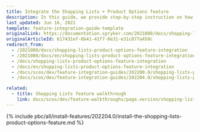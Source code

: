 ```yaml
---
title: Integrate the Shopping Lists + Product Options feature
description: In this guide, we provide step-by-step instruction on how to install Shopping Lists + Product Options Feature  into Spryker-based project.
last_updated: Jun 16, 2021
template: feature-integration-guide-template
originalLink: https://documentation.spryker.com/2021080/docs/shopping-lists-product-options-feature-integration
originalArticleId: 617431ef-6b41-41f7-8e31-e31c077a450c
redirect_from:
  - /2021080/docs/shopping-lists-product-options-feature-integration
  - /2021080/docs/en/shopping-lists-product-options-feature-integration
  - /docs/shopping-lists-product-options-feature-integration
  - /docs/en/shopping-lists-product-options-feature-integration
  - /docs/scos/dev/feature-integration-guides/202200.0/shopping-lists-product-options-feature-integration.html
  - /docs/scos/dev/feature-integration-guides/202204.0/shopping-lists-product-options-feature-integration.html

related:
  - title: Shopping Lists feature walkthrough
    link: docs/scos/dev/feature-walkthroughs/page.version/shopping-lists-feature-walkthrough.html
---
```


{% include pbc/all/install-features/202204.0/install-the-shopping-lists-product-options-feature.md %} <!-- To edit, see /_includes/pbc/all/install-features/202204.0/install-the-shopping-lists-product-options-feature.md -->
